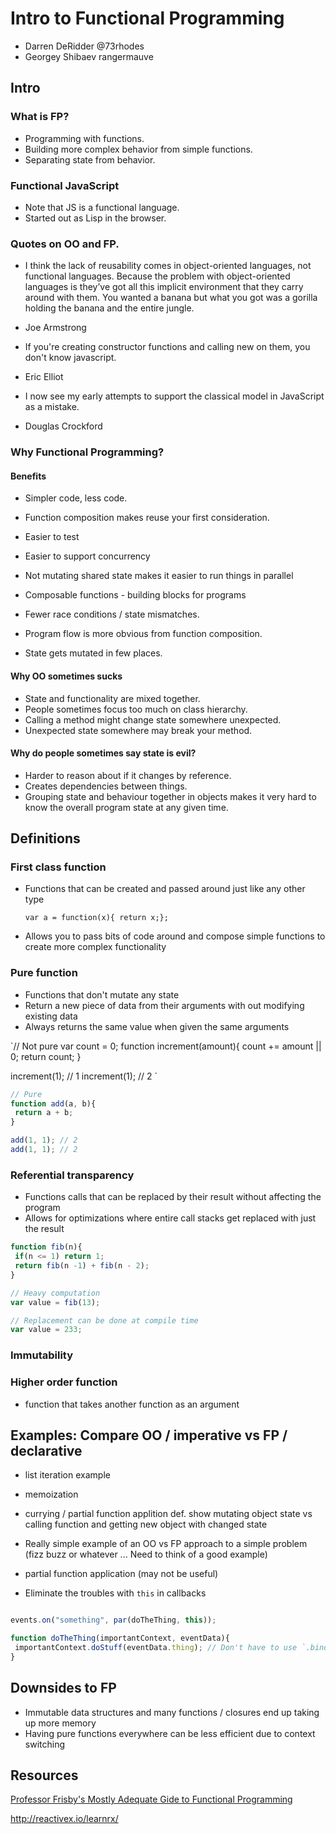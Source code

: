 # Intro to Functional Programming

 - Darren DeRidder @73rhodes
 - Georgey Shibaev rangermauve

## Intro

### What is FP?

 - Programming with functions.
 - Building more complex behavior from simple functions.
 - Separating state from behavior.

### Functional JavaScript

 - Note that JS is a functional language.
 - Started out as Lisp in the browser.

### Quotes on OO and FP.

 - I think the lack of reusability comes in object-oriented languages, not functional languages. Because the problem with object-oriented languages is they’ve got all this implicit environment that they carry around with them. You wanted a banana but what you got was a gorilla holding the banana and the entire jungle.

 - Joe Armstrong
 
 - If you're creating constructor functions and calling new on them, you don't know javascript.
 - Eric Elliot
 
 - I now see my early attempts to support the classical model in JavaScript as a mistake.
 - Douglas Crockford

### Why Functional Programming?

#### Benefits

 - Simpler code, less code.
 - Function composition makes reuse your first consideration.
 - Easier to test
 - Easier to support concurrency
 - Not mutating shared state makes it easier to run things in parallel
 - Composable functions - building blocks for programs

 - Fewer race conditions / state mismatches.
 - Program flow is more obvious from function composition.
 - State gets mutated in few places.

####  Why OO sometimes sucks
 - State and functionality are mixed together.
 - People sometimes focus too much on class hierarchy.
 - Calling a method might change state somewhere unexpected.
 - Unexpected state somewhere may break your method.

#### Why do people sometimes say state is evil?
 - Harder to reason about if it changes by reference.
 - Creates dependencies between things.
 - Grouping state and behaviour together in objects makes it very hard to know the overall program state at any given time.

## Definitions

### First class function
 - Functions that can be created and passed around just like any other type

   `var a = function(x){ return x;};`

 - Allows you to pass bits of code around and compose simple functions to create more complex functionality
 
### Pure function
 - Functions that don't mutate any state
 - Return a new piece of data from their arguments with out modifying existing data
 - Always returns the same value when given the same arguments

`// Not pure
var count = 0;
function increment(amount){
count += amount || 0;
return count;
}

increment(1); // 1
increment(1); // 2
`

``` js
// Pure
function add(a, b){
 return a + b;
}

add(1, 1); // 2
add(1, 1); // 2
```

### Referential transparency
 - Functions calls that can be replaced by their result without affecting the program
 - Allows for optimizations where entire call stacks get replaced with just the result

``` js
function fib(n){
 if(n <= 1) return 1;
 return fib(n -1) + fib(n - 2);
}

// Heavy computation
var value = fib(13);

// Replacement can be done at compile time
var value = 233;
```

### Immutability

### Higher order function
 - function that takes another function as an argument


## Examples: Compare OO / imperative vs FP / declarative

 - list iteration example

 - memoization

 - currying  / partial function applition
 def. show mutating object state vs calling function and getting new object with changed state

 - Really simple example of an OO vs FP approach to a simple problem (fizz buzz or whatever ... Need to think of a good example)

 - partial function application (may not be useful)
  - Eliminate the troubles with `this` in callbacks
```js

events.on("something", par(doTheThing, this));

function doTheThing(importantContext, eventData){
 importantContext.doStuff(eventData.thing); // Don't have to use `.bind(this)` 
}

```

## Downsides to FP
 - Immutable data structures and many functions / closures end up taking up more memory
 - Having pure functions everywhere can be less efficient due to context switching

## Resources

[Professor Frisby's Mostly Adequate Gide to Functional Programming](https://github.com/MostlyAdequate/mostly-adequate-guide)

http://reactivex.io/learnrx/
